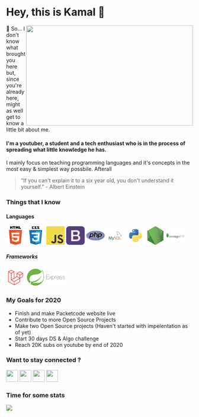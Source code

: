 # Hey, this is Kamal 👋

<img src="https://github.com/kamaltejag/kamaltejag/blob/master/image.svg" align="right" height="270px" width="450px">

🤔 So... I don't know what brought you here but, since you're already here, might as well get to know a little bit about me.


#### I'm a youtuber, a student and a tech enthusiast who is in the process of spreading what little knowledge he has. 

I mainly focus on teaching programming languages and it's concepts in the most easy & simplest way possbile. Afterall

> “If you can't explain it to a six year old, you don't understand it yourself.” - Albert Einstein

### Things that I know

#### Languages

<div>
    <img src="https://raw.githubusercontent.com/github/explore/80688e429a7d4ef2fca1e82350fe8e3517d3494d/topics/html/html.png" width="50">
    <img src="https://raw.githubusercontent.com/github/explore/80688e429a7d4ef2fca1e82350fe8e3517d3494d/topics/css/css.png" width="50">
    <img src="https://raw.githubusercontent.com/github/explore/80688e429a7d4ef2fca1e82350fe8e3517d3494d/topics/javascript/javascript.png" width="50">
    <img src="https://raw.githubusercontent.com/github/explore/80688e429a7d4ef2fca1e82350fe8e3517d3494d/topics/bootstrap/bootstrap.png" width="50">
    <img src="https://raw.githubusercontent.com/github/explore/80688e429a7d4ef2fca1e82350fe8e3517d3494d/topics/php/php.png" width="50">
    <img src="https://raw.githubusercontent.com/github/explore/80688e429a7d4ef2fca1e82350fe8e3517d3494d/topics/mysql/mysql.png" width="50">
    <img src="https://raw.githubusercontent.com/github/explore/80688e429a7d4ef2fca1e82350fe8e3517d3494d/topics/python/python.png" width="50">
    <img src="https://raw.githubusercontent.com/github/explore/80688e429a7d4ef2fca1e82350fe8e3517d3494d/topics/nodejs/nodejs.png" width="50">
    <img src="https://raw.githubusercontent.com/github/explore/80688e429a7d4ef2fca1e82350fe8e3517d3494d/topics/mongodb/mongodb.png" width="50">
</div>


##### Frameworks

<div>
    <img src="https://raw.githubusercontent.com/github/explore/80688e429a7d4ef2fca1e82350fe8e3517d3494d/topics/laravel/laravel.png" width="50">
    <img src="https://raw.githubusercontent.com/github/explore/80688e429a7d4ef2fca1e82350fe8e3517d3494d/topics/spring-boot/spring-boot.png" width="50">
    <img src="https://raw.githubusercontent.com/github/explore/80688e429a7d4ef2fca1e82350fe8e3517d3494d/topics/express/express.png" width="50">
</div>

### My Goals for 2020

- Finish and make Packetcode website live
- Contribute to more Open Source Projects
- Make two Open Source projects (Haven't started with impelentation as of yet)
- Start 30 days DS & Algo challenge
- Reach 20K subs on youtube by end of 2020

### Want to stay connected ?

<div>
<a href="https://youtube.com/packetcode"><img height="32" width="32" src="https://cdn.jsdelivr.net/npm/simple-icons@v3/icons/youtube.svg"/></a>
<a href="https://www.facebook.com/packetcodepage"><img height="32" width="32" src="https://cdn.jsdelivr.net/npm/simple-icons@v3/icons/facebook.svg"/></a>
<a href="https://t.me/packetcode"><img height="32" width="32" src="https://cdn.jsdelivr.net/npm/simple-icons@v3/icons/telegram.svg"/></a>
<a href="https://www.linkedin.com/in/kamal-teja-157111168/"><img height="32" width="32" src="https://cdn.jsdelivr.net/npm/simple-icons@v3/icons/linkedin.svg"/></a>
</div>

### Time for some stats

![](https://github-readme-stats.vercel.app/api?username=kamaltejag&show_icons=true&theme=dracula)

